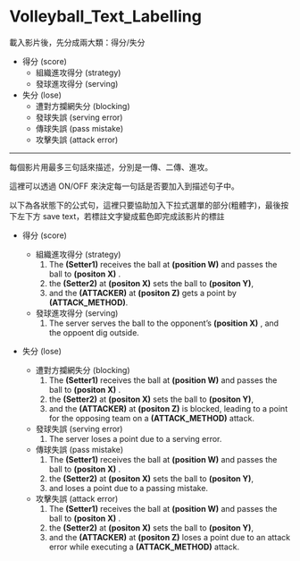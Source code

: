 # Volleyball_Text_Labelling

載入影片後，先分成兩大類：得分/失分

- 得分 (score)
    - 組織進攻得分 (strategy)
    - 發球進攻得分 (serving)
- 失分 (lose)
    - 遭對方攔網失分 (blocking)
    - 發球失誤 (serving error)
    - 傳球失誤 (pass mistake)
    - 攻擊失誤 (attack error)

---

每個影片用最多三句話來描述，分別是一傳、二傳、進攻。

這裡可以透過 ON/OFF 來決定每一句話是否要加入到描述句子中。

以下為各狀態下的公式句，這裡只要協助加入下拉式選單的部分(粗體字)，最後按下左下方 save text，若標註文字變成藍色即完成該影片的標註


- 得分 (score)
    - 組織進攻得分 (strategy)
        1. The  **(Setter1)** receives the ball at **(position W)** and passes the ball to  **(positon X)** .
        2. the **(Setter2)** at **(positon X)** sets the ball to **(positon Y)**, 
        3. and the **(ATTACKER)** at **(positon Z)** gets a point by **(ATTACK_METHOD)**.
    - 發球進攻得分 (serving)
        1. The server serves the ball to the opponent’s  **(position X)** , and the oppoent dig outside.

- 失分 (lose)
    - 遭對方攔網失分 (blocking)
        1. The  **(Setter1)** receives the ball at **(position W)** and passes the ball to  **(positon X)** .
        2. the **(Setter2)** at **(positon X)** sets the ball to **(positon Y)**, 
        3. and the **(ATTACKER)** at **(positon Z)** is blocked, leading to a point for the opposing team on a **(ATTACK_METHOD)** attack.
    - 發球失誤 (serving error)
        1. The server loses a point due to a serving error.
    - 傳球失誤 (pass mistake)
        1. The  **(Setter1)** receives the ball at **(position W)** and passes the ball to  **(positon X)** .
        2. the **(Setter2)** at **(positon X)** sets the ball to **(positon Y)**, 
        3. and loses a point due to a passing mistake.
    - 攻擊失誤 (attack error)
        1. The  **(Setter1)** receives the ball at **(position W)** and passes the ball to  **(positon X)** .
        2. the **(Setter2)** at **(positon X)** sets the ball to **(positon Y)**, 
        3. and the **(ATTACKER)** at **(positon Z)** loses a point due to an attack error while executing a **(ATTACK_METHOD)** attack.